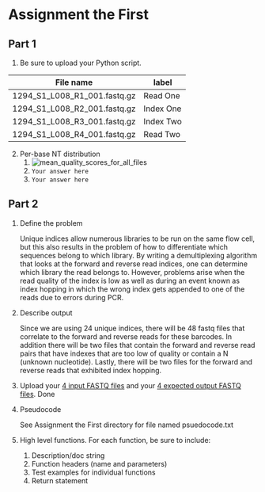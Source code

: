 # Assignment the First

## Part 1
1. Be sure to upload your Python script.

| File name | label |
|---|---|
| 1294_S1_L008_R1_001.fastq.gz | Read One |
| 1294_S1_L008_R2_001.fastq.gz | Index One |
| 1294_S1_L008_R3_001.fastq.gz | Index Two |
| 1294_S1_L008_R4_001.fastq.gz | Read Two |

2. Per-base NT distribution
    1. ![mean_quality_scores_for_all_files](https://user-images.githubusercontent.com/64332514/88987546-20c09300-d28b-11ea-8bfc-2e2f586ec137.png)
    2. ```Your answer here```
    3. ```Your answer here```
    
## Part 2
1. Define the problem

    Unique indices allow numerous libraries to be run on the same flow cell, but this also results in the problem of how to differentiate which
    sequences belong to which library.  By writing a demultiplexing algorithm that looks at the forward and reverse read indices, one can determine
    which library the read belongs to.  However, problems arise when the read quality of the index is low as well as during an event known as index hopping 
    in which the wrong index gets appended to one of the reads due to errors during PCR.  
2. Describe output

    Since we are using 24 unique indices, there will be 48 fastq files that correlate to the forward and reverse reads for these barcodes.  In addition there will be 
    two files that contain the forward and reverse read pairs that have indexes that are too low of quality or contain a N (unknown nucleotide).  Lastly, there will be two files 
    for the forward and reverse reads that exhibited index hopping.
    
3. Upload your [4 input FASTQ files](../TEST-input_FASTQ) and your [4 expected output FASTQ files](../TEST-output_FASTQ).
    Done
4. Pseudocode

    See Assignment the First directory for file named psuedocode.txt
5. High level functions. For each function, be sure to include:
    1. Description/doc string
    2. Function headers (name and parameters)
    3. Test examples for individual functions
    4. Return statement
